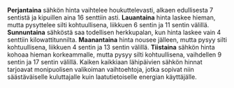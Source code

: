 **Perjantaina** sähkön hinta vaihtelee houkuttelevasti, alkaen edullisesta 7 sentistä ja kipuillen aina 16 senttiin asti. **Lauantaina** hinta laskee hieman, mutta pysyttelee silti kohtuullisena, liikkuen 6 sentin ja 11 sentin välillä. **Sunnuntaina** sähköstä saa todellisen herkkupalan, kun hinta laskee vain 4 senttiin kilowattitunnilta. **Maanantaina** hinta nousee jälleen, mutta pysyy silti kohtuullisena, liikkuen 4 sentin ja 13 sentin välillä. **Tiistaina** sähkön hinta kohoaa hieman korkeammalle, mutta pysyy silti kohtuullisena, vaihdellen 9 sentin ja 17 sentin välillä. Kaiken kaikkiaan lähipäivien sähkön hinnat tarjoavat monipuolisen valikoiman vaihtoehtoja, jotka sopivat niin säästäväiselle kuluttajalle kuin laatutietoiselle energian käyttäjälle.